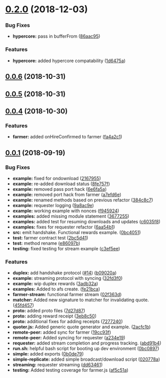 <a name="0.2.0"></a>
# [0.2.0](https://github.com/arablocks/ara-reward-protocol/compare/0.0.6...0.2.0) (2018-12-03)


### Bug Fixes

* **hypercore:** pass in bufferFrom ([86aac95](https://github.com/arablocks/ara-reward-protocol/commit/86aac95))


### Features

* **hypercore:** added hypercore compatability ([1d6475a](https://github.com/arablocks/ara-reward-protocol/commit/1d6475a))



<a name="0.0.6"></a>
## [0.0.6](https://github.com/arablocks/ara-reward-protocol/compare/0.0.5...0.0.6) (2018-10-31)



<a name="0.0.5"></a>
## [0.0.5](https://github.com/arablocks/ara-reward-protocol/compare/0.0.4...0.0.5) (2018-10-31)



<a name="0.0.4"></a>
## [0.0.4](https://github.com/arablocks/ara-reward-protocol/compare/0.0.1...0.0.4) (2018-10-30)


### Features

* **farmer:** added onHireConfirmed to farmer ([fa4a2c1](https://github.com/arablocks/ara-reward-protocol/commit/fa4a2c1))



<a name="0.0.1"></a>
## [0.0.1](https://github.com/arablocks/ara-reward-protocol/compare/2acfc1b...0.0.1) (2018-09-19)


### Bug Fixes

* **example:** fixed for ondownload ([2167955](https://github.com/arablocks/ara-reward-protocol/commit/2167955))
* **example:** re-added download status ([8fe757f](https://github.com/arablocks/ara-reward-protocol/commit/8fe757f))
* **example:** removed pass port hack ([6e6fa5a](https://github.com/arablocks/ara-reward-protocol/commit/6e6fa5a))
* **example:** removed port hack from farmer ([a7efd6e](https://github.com/arablocks/ara-reward-protocol/commit/a7efd6e))
* **example:** renamed methods based on previous refactor ([384c8c7](https://github.com/arablocks/ara-reward-protocol/commit/384c8c7))
* **example:** requester logging ([9a8ac9e](https://github.com/arablocks/ara-reward-protocol/commit/9a8ac9e))
* **example:** working example with nonces ([f945924](https://github.com/arablocks/ara-reward-protocol/commit/f945924))
* **examples:** added missing module statement ([3677255](https://github.com/arablocks/ara-reward-protocol/commit/3677255))
* **examples:** added test for resuming downloads and updates ([c6035f8](https://github.com/arablocks/ara-reward-protocol/commit/c6035f8))
* **examples:** fixes for requester refactor ([6aa54b1](https://github.com/arablocks/ara-reward-protocol/commit/6aa54b1))
* **src:** emit handshake. Functional rewards example. ([0bc4051](https://github.com/arablocks/ara-reward-protocol/commit/0bc4051))
* **test:** farmer contract test ([2bc5d41](https://github.com/arablocks/ara-reward-protocol/commit/2bc5d41))
* **test:** method rename ([e86097b](https://github.com/arablocks/ara-reward-protocol/commit/e86097b))
* **testing:** fixed testing for stream example ([c3ef5ee](https://github.com/arablocks/ara-reward-protocol/commit/c3ef5ee))


### Features

* **duplex:** add handshake protocol ([#14](https://github.com/arablocks/ara-reward-protocol/issues/14)) ([b09020a](https://github.com/arablocks/ara-reward-protocol/commit/b09020a))
* **example:** streaming protocol with syncing ([32fd3f0](https://github.com/arablocks/ara-reward-protocol/commit/32fd3f0))
* **example:** wip duplex rewards ([3adb32a](https://github.com/arablocks/ara-reward-protocol/commit/3adb32a))
* **examples:** Added to afs create. ([fe21bca](https://github.com/arablocks/ara-reward-protocol/commit/fe21bca))
* **farmer-stream:** functional farmer stream ([02f363d](https://github.com/arablocks/ara-reward-protocol/commit/02f363d))
* **matcher:** Added new signature to matcher for invalidating quote. ([45fd457](https://github.com/arablocks/ara-reward-protocol/commit/45fd457))
* **proto:** added proto files ([7d27d87](https://github.com/arablocks/ara-reward-protocol/commit/7d27d87))
* **proto:** adding reward receipt ([3eb8c50](https://github.com/arablocks/ara-reward-protocol/commit/3eb8c50))
* **proto:** additional fixes for adding receipts ([7277240](https://github.com/arablocks/ara-reward-protocol/commit/7277240))
* **quoter.js:** Added generic quote generator and example. ([2acfc1b](https://github.com/arablocks/ara-reward-protocol/commit/2acfc1b))
* **remote-peer:** added sync for farmer ([19cc93f](https://github.com/arablocks/ara-reward-protocol/commit/19cc93f))
* **remote-peer:** Added syncing for requester ([a234e19](https://github.com/arablocks/ara-reward-protocol/commit/a234e19))
* **requester:** added stream completion and progress tracking. ([abd91b4](https://github.com/arablocks/ara-reward-protocol/commit/abd91b4))
* **run.sh:** helpful bash script for booting up dev environment ([0bc0897](https://github.com/arablocks/ara-reward-protocol/commit/0bc0897))
* **simple:** added exports ([0b0de79](https://github.com/arablocks/ara-reward-protocol/commit/0b0de79))
* **simple-replicate:** added simple broadcast/download script ([020778a](https://github.com/arablocks/ara-reward-protocol/commit/020778a))
* **streaming:** requester streaming ([dd63461](https://github.com/arablocks/ara-reward-protocol/commit/dd63461))
* **testing:** Added testing coverage for farmer.js ([af5c51a](https://github.com/arablocks/ara-reward-protocol/commit/af5c51a))



